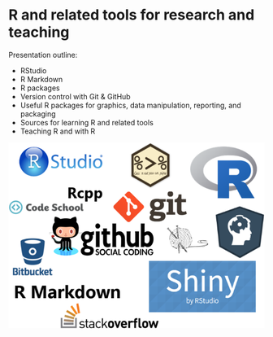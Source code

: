 # R and related tools for research and teaching

Presentation outline:

- RStudio
- R Markdown
- R packages
- Version control with Git & GitHub
- Useful R packages for graphics, data manipulation, reporting, and packaging
- Sources for learning R and related tools
- Teaching R and with R

![tools](https://github.com/satuhelske/R_et_co/blob/master/kuva1.png)
